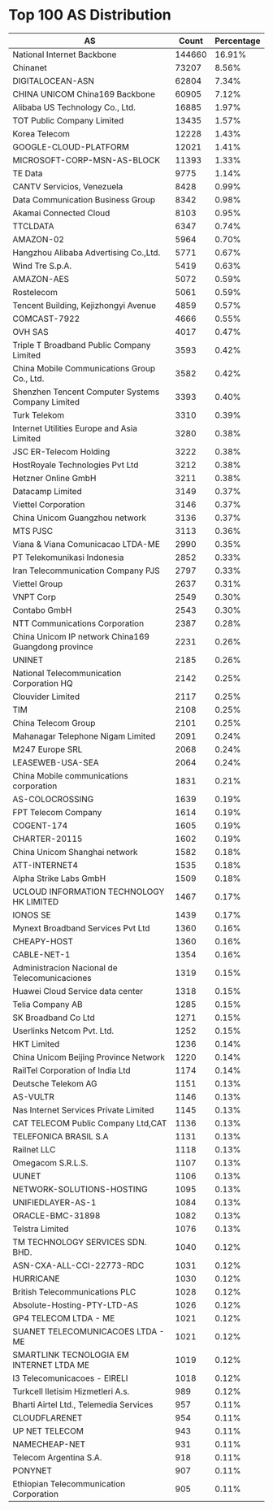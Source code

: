 # Top 100 AS Distribution
| AS | Count | Percentage |
|----|----|----|
| National Internet Backbone | 144660 | 16.91% |
| Chinanet | 73207 | 8.56% |
| DIGITALOCEAN-ASN | 62804 | 7.34% |
| CHINA UNICOM China169 Backbone | 60905 | 7.12% |
| Alibaba US Technology Co., Ltd. | 16885 | 1.97% |
| TOT Public Company Limited | 13435 | 1.57% |
| Korea Telecom | 12228 | 1.43% |
| GOOGLE-CLOUD-PLATFORM | 12021 | 1.41% |
| MICROSOFT-CORP-MSN-AS-BLOCK | 11393 | 1.33% |
| TE Data | 9775 | 1.14% |
| CANTV Servicios, Venezuela | 8428 | 0.99% |
| Data Communication Business Group | 8342 | 0.98% |
| Akamai Connected Cloud | 8103 | 0.95% |
| TTCLDATA | 6347 | 0.74% |
| AMAZON-02 | 5964 | 0.70% |
| Hangzhou Alibaba Advertising Co.,Ltd. | 5771 | 0.67% |
| Wind Tre S.p.A. | 5419 | 0.63% |
| AMAZON-AES | 5072 | 0.59% |
| Rostelecom | 5061 | 0.59% |
| Tencent Building, Kejizhongyi Avenue | 4859 | 0.57% |
| COMCAST-7922 | 4666 | 0.55% |
| OVH SAS | 4017 | 0.47% |
| Triple T Broadband Public Company Limited | 3593 | 0.42% |
| China Mobile Communications Group Co., Ltd. | 3582 | 0.42% |
| Shenzhen Tencent Computer Systems Company Limited | 3393 | 0.40% |
| Turk Telekom | 3310 | 0.39% |
| Internet Utilities Europe and Asia Limited | 3280 | 0.38% |
| JSC ER-Telecom Holding | 3222 | 0.38% |
| HostRoyale Technologies Pvt Ltd | 3212 | 0.38% |
| Hetzner Online GmbH | 3211 | 0.38% |
| Datacamp Limited | 3149 | 0.37% |
| Viettel Corporation | 3146 | 0.37% |
| China Unicom Guangzhou network | 3136 | 0.37% |
| MTS PJSC | 3113 | 0.36% |
| Viana & Viana Comunicacao LTDA-ME | 2990 | 0.35% |
| PT Telekomunikasi Indonesia | 2852 | 0.33% |
| Iran Telecommunication Company PJS | 2797 | 0.33% |
| Viettel Group | 2637 | 0.31% |
| VNPT Corp | 2549 | 0.30% |
| Contabo GmbH | 2543 | 0.30% |
| NTT Communications Corporation | 2387 | 0.28% |
| China Unicom IP network China169 Guangdong province | 2231 | 0.26% |
| UNINET | 2185 | 0.26% |
| National Telecommunication Corporation HQ | 2142 | 0.25% |
| Clouvider Limited | 2117 | 0.25% |
| TIM | 2108 | 0.25% |
| China Telecom Group | 2101 | 0.25% |
| Mahanagar Telephone Nigam Limited | 2091 | 0.24% |
| M247 Europe SRL | 2068 | 0.24% |
| LEASEWEB-USA-SEA | 2064 | 0.24% |
| China Mobile communications corporation | 1831 | 0.21% |
| AS-COLOCROSSING | 1639 | 0.19% |
| FPT Telecom Company | 1614 | 0.19% |
| COGENT-174 | 1605 | 0.19% |
| CHARTER-20115 | 1602 | 0.19% |
| China Unicom Shanghai network | 1582 | 0.18% |
| ATT-INTERNET4 | 1535 | 0.18% |
| Alpha Strike Labs GmbH | 1509 | 0.18% |
| UCLOUD INFORMATION TECHNOLOGY HK LIMITED | 1467 | 0.17% |
| IONOS SE | 1439 | 0.17% |
| Mynext Broadband Services Pvt Ltd | 1360 | 0.16% |
| CHEAPY-HOST | 1360 | 0.16% |
| CABLE-NET-1 | 1354 | 0.16% |
| Administracion Nacional de Telecomunicaciones | 1319 | 0.15% |
| Huawei Cloud Service data center | 1318 | 0.15% |
| Telia Company AB | 1285 | 0.15% |
| SK Broadband Co Ltd | 1271 | 0.15% |
| Userlinks Netcom Pvt. Ltd. | 1252 | 0.15% |
| HKT Limited | 1236 | 0.14% |
| China Unicom Beijing Province Network | 1220 | 0.14% |
| RailTel Corporation of India Ltd | 1174 | 0.14% |
| Deutsche Telekom AG | 1151 | 0.13% |
| AS-VULTR | 1146 | 0.13% |
| Nas Internet Services Private Limited | 1145 | 0.13% |
| CAT TELECOM Public Company Ltd,CAT | 1136 | 0.13% |
| TELEFONICA BRASIL S.A | 1131 | 0.13% |
| Railnet LLC | 1118 | 0.13% |
| Omegacom S.R.L.S. | 1107 | 0.13% |
| UUNET | 1106 | 0.13% |
| NETWORK-SOLUTIONS-HOSTING | 1095 | 0.13% |
| UNIFIEDLAYER-AS-1 | 1084 | 0.13% |
| ORACLE-BMC-31898 | 1082 | 0.13% |
| Telstra Limited | 1076 | 0.13% |
| TM TECHNOLOGY SERVICES SDN. BHD. | 1040 | 0.12% |
| ASN-CXA-ALL-CCI-22773-RDC | 1031 | 0.12% |
| HURRICANE | 1030 | 0.12% |
| British Telecommunications PLC | 1028 | 0.12% |
| Absolute-Hosting-PTY-LTD-AS | 1026 | 0.12% |
| GP4 TELECOM LTDA - ME | 1021 | 0.12% |
| SUANET TELECOMUNICACOES LTDA - ME | 1021 | 0.12% |
| SMARTLINK TECNOLOGIA EM INTERNET LTDA ME | 1019 | 0.12% |
| I3 Telecomunicacoes - EIRELI | 1018 | 0.12% |
| Turkcell Iletisim Hizmetleri A.s. | 989 | 0.12% |
| Bharti Airtel Ltd., Telemedia Services | 957 | 0.11% |
| CLOUDFLARENET | 954 | 0.11% |
| UP NET TELECOM | 943 | 0.11% |
| NAMECHEAP-NET | 931 | 0.11% |
| Telecom Argentina S.A. | 918 | 0.11% |
| PONYNET | 907 | 0.11% |
| Ethiopian Telecommunication Corporation | 905 | 0.11% |
